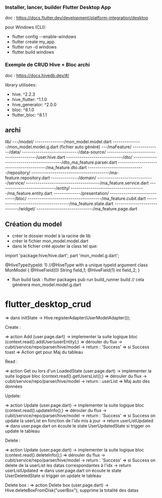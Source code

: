 ### Installer, lancer, builder Flutter Desktop App

doc : https://docs.flutter.dev/development/platform-integration/desktop

pour Windows (CLI):

- flutter config --enable-windows
- flutter create my_app
- flutter run -d windows
- flutter build windows

### Exemple de CRUD Hive + Bloc archi

doc : https://docs.hivedb.dev/#/

library utilisées:

- hive: ^2.2.3
- hive_flutter: ^1.1.0
- hive_generator: ^2.0.0
- bloc: ^8.1.0
- flutter_bloc: ^8.1.1

## archi

lib/
---/model/
---------------/mon_model.model.dart
---------------/mon_model.model.g.dart (fichier auto généré)
---/maFeature/
--------------/data/
-----------------------------/data-source/
-----------------------------------------/user.hive.dart
-----------------------------/dto/
-----------------------------------------/dto_ma_feature.parser.dart
-----------------------------------------/ma_feature.dto.dart
-----------------------------/repository/
----------------------------------------/ma-feature.repository.dart
--------------/domain/
-----------------------------/service/
--------------------------------------/ma_feature.service.dart
-----------------------------/entity/
--------------------------------------/ma_feature.entity.dart
--------------/presentation/
-----------------------------/bloc/
--------------------------------------/ma_feature.cubit.dart
--------------------------------------/ma_feature.state.dart
-----------------------------/widget/
-----------------------------/ma_feature.page.dart

## Création du model

- créer le dossier model à la racine de lib
- créer le fichier mon_model.model.dart
- dans le fichier créé ajouter la class tel que:

import 'package:hive/hive.dart';
part 'mon_model.g.dart';

@HiveType(typeId: 1) //@HiveType with a unique typeId argument
class MonModel {
@HiveField(0)
String field_1;
@HiveField(1)
int field_2;
}

- Run build task : flutter packages pub run build_runner build // cela générera mon_model.model.g.dart

# flutter_desktop_crud

=> dans initState -> Hive.registerAdapter<UserModel>(UserModelAdapter());

Create :

=> action Add (user.page.dart) -> implementer la suite logique bloc (context.read<UserCubit>().addUser(userEntity);)
=> dérouler du flux -> cubit/service/repo/parser/hive/model -> return : 'Success'
=> si Success toast
=> Action get pour Maj du tableau

Read :

=> action Get ou lors d'un LoadedState (user.page.dart) -> implementer la suite logique bloc (context.read<UserCubit>().getUsersList();)
=> dérouler du flux -> cubit/service/repo/parser/hive/model -> return : userList
=> Maj auto des données

Update:

=> action Update (user.page.dart) -> implementer la suite logique bloc (context.read<UserCubit>().updateInfo();)
=> dérouler du flux -> cubit/service/repo/parser/hive/model -> return : 'Success'
=> si Success on update la userList en fonction de l'idx mis à jour -> return userListUpdated
=> dans user.page.dart on écoute le state UserUpdatedState si trigger on update le tableau

Delete :

=> action Update (user.page.dart) -> implementer la suite logique bloc (context.read<UserCubit>().deleteInfo();)
=> dérouler du flux -> cubit/service/repo/parser/hive/model -> return : 'Success'
=> si Success on delete de la userList les datas correspondantes à l'idx -> return userListUpdated
=> dans user.page.dart on écoute le state UserDeletedState si trigger on update le tableau

Delete box :
=> action Delete box (user.page.dart) -> Hive.deleteBoxFromDisk("userBox"); supprime la totalité des datas

